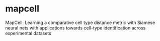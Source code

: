 # mapcell
MapCell: Learning a comparative cell type distance metric with Siamese neural nets with applications towards cell-type identification across experimental datasets 
